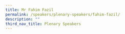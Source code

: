 ```yaml
---
title: Mr Fahim Fazil
permalink: /speakers/plenary-speakers/fahim-fazil/
description: ""
third_nav_title: Plenary Speakers
---
```

